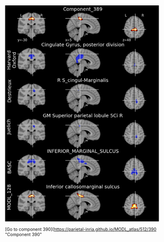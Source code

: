 


![389](preliminary/389.jpg "Component 389")

[Go to component 390](https://parietal-inria.github.io/MODL_atlas/512/390 "Component 390"